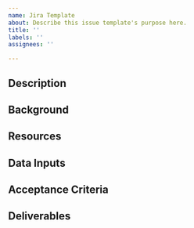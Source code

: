 ```yaml
---
name: Jira Template
about: Describe this issue template's purpose here.
title: ''
labels: ''
assignees: ''

---
```


## Description

## Background

## Resources

## Data Inputs

## Acceptance Criteria

## Deliverables
